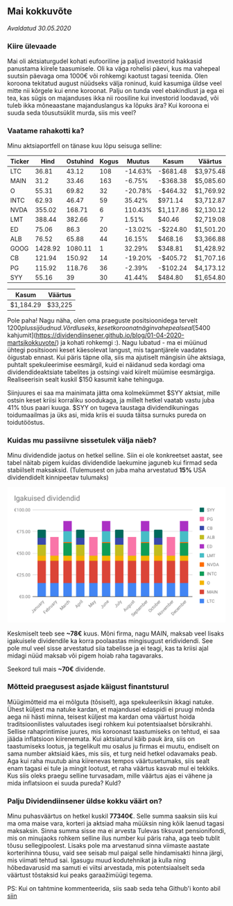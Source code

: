 ## Mai kokkuvõte
_Avaldatud 30.05.2020_

### Kiire ülevaade

Mai oli aktsiaturgudel kohati eufooriline ja paljud investorid hakkasid panustama kiirele taasumisele. 
Oli ka väga rohelisi päevi, kus ma vahepeal suutsin päevaga oma 1000€ või rohkemgi kaotust 
tagasi teenida. Olen koroona tekitatud august nüüdseks välja roninud, kuid kasumiga üldse veel mitte nii kõrgele 
kui enne koroonat. Palju on tunda veel ebakindlust ja ega ei tea, kas sügis on majanduses ikka nii roosiline kui
investorid loodavad, või tuleb ikka mõneaastane majanduslangus ka lõpuks ära? Kui koroona ei suuda seda tõusutsüklit
murda, siis mis veel?

### Vaatame rahakotti ka?
Minu aktsiaportfell on tänase kuu lõpu seisuga selline:

| Ticker | Hind | Ostuhind | Kogus| Muutus | Kasum   | Väärtus   |
|------|----------|----------------|----------|--------------|----------------|-------------|
| LTC  | 36.81   | 43.12          | 108      | -14.63%        | -$681.48    | $3,975.48 |
| MAIN | 31.2    | 33.46          | 163      | -6.75%         | -$368.38    | $5,085.60 |
| O    | 55.31   | 69.82          | 32       | -20.78%        | -$464.32    | $1,769.92 |
| INTC | 62.93   | 46.47          | 59       | 35.42%         | $971.14     | $3,712.87 |
| NVDA | 355.02  | 168.71         | 6        | 110.43%        | $1,117.86   | $2,130.12 |
| LMT  | 388.44  | 382.66         | 7        | 1.51%          | $40.46      | $2,719.08 |
| ED   | 75.06   | 86.3           | 20       | -13.02%        | -$224.80    | $1,501.20 |
| ALB  | 76.52   | 65.88          | 44       | 16.15%         | $468.16     | $3,366.88 |
| GOOG | 1428.92 | 1080.11        | 1        | 32.29%         | $348.81     | $1,428.92 |
| CB   | 121.94  | 150.92         | 14       | -19.20%        | -$405.72    | $1,707.16 |
| PG   | 115.92  | 118.76         | 36       | -2.39%         | -$102.24    | $4,173.12 |
| SYY  | 55.16   | 39             | 30       | 41.44%         | $484.80     | $1,654.80 |

| Kasum | Väärtus |
| ----- | ------- |
| $1,184.29 | $33,225 |

Pole paha! Nagu näha, olen oma praeguste positsioonidega tervelt $1200 plussi jõudnud. Võrdluseks,
keset koroonat nägin vahepeal seal [$5400 kahjumit](https://dividendiinsener.github.io/blog/01-04-2020-martsikokkuvote/) 
ja kohati rohkemgi :). Nagu lubatud - ma ei müünud ühtegi positsiooni keset käesolevat langust, mis tagantjärele vaadates 
õigustab ennast. Kui päris täpne olla, siis ma ajutiselt mängisin ühe aktsiaga, puhtalt spekuleerimise eesmärgil, 
kuid ei näidanud seda kordagi oma dividendideaktsiate tabelites ja ostsingi vaid kiirelt müümise eesmärgiga. 
Realiseerisin sealt kuskil $150 kasumit kahe tehinguga. 

Siinjuures ei saa ma mainimata jätta oma kolmekümmet $SYY aktsiat, mille ostsin keset kriisi korraliku soodukaga, 
ja millelt hetkel vaatab vastu juba 41% tõus paari kuuga. $SYY on tugeva taustaga dividendikuningas toidumaailmas ja üks 
asi, mida kriis ei suuda täitsa surnuks pureda on toidutööstus.

### Kuidas mu passiivne sissetulek välja näeb?

Minu dividendide jaotus on hetkel selline. Siin ei ole konkreetset aastat, see tabel näitab pigem kuidas dividendide laekumine jaguneb kui firmad seda stabiilselt maksaksid. (Tulemusest on juba maha arvestatud **15%** USA dividendidelt kinnipeetav tulumaks)

![Laekuvad dividendid kuus](./dividendijaotus.svg?sanitize=true)

Keskmiselt teeb see **~78€** kuus. 
Mõni firma, nagu MAIN, maksab veel lisaks igakuisele dividendile ka korra poolaastas mingisugust eridividendi. See pole mul veel sisse arvestatud siia tabelisse ja ei teagi, 
kas ta kriisi ajal midagi nüüd maksab või pigem hoiab raha tagavaraks.

Seekord tuli mais **~70€** dividende.


### Mõtteid praegusest asjade käigust finantsturul

Müügimõtteid ma ei mõlguta (tõsiselt), aga spekuleeriksin ikkagi natuke.
Ühest küljest ma natuke kardan, et majandusel edaspidi ei pruugi mõnda aega nii hästi minna, teisest küljest ma kardan
oma väärtust hoida traditsioonilistes valuutades isegi rohkem kui potentsiaalset börsikrahhi. Sellise rahaprintimise 
juures, mis koroonast taastumiseks on tehtud, ei saa jääda inflatsioon kiirenemata. Kui aktsiaturul käib pauk ära, siis
on taastumiseks lootus, ja tegelikult mu osalus ju firmas ei muutu, endiselt on sama number aktsiaid käes, mis siis, et
turg neid hetkel odavamaks peab. Aga kui raha muutub aina kiirenevas tempos väärtusetumaks, siis sealt enam tagasi ei tule
ja mingit lootust, et raha väärtus kasvab mul ei tekkiks. Kus siis oleks praegu selline turvasadam, mille väärtus ajas ei 
vähene ja mida inflatsioon ei suuda pureda? Kuld?

### Palju Dividendiinsener üldse kokku väärt on?

Minu puhasväärtus on hetkel kuskil **77340€**. Selle summa saaksin siis kui ma oma maise vara, korteri ja aktsiad maha müüksin ning kõik laenud tagasi maksaksin. Sinna summa sisse ma ei arvesta Tulevas tiksuvat pensionifondi, mis on minujaoks rohkem selline ilus number kui päris raha, aga teeb tublit tõusu sellegipoolest. Lisaks pole ma arvestanud sinna viimaste aastate korterihinna tõusu, vaid see seisab mul paigal selle hindamisakti hinna järgi, mis viimati tehtud sai. Igasugu muud kodutehnikat ja kulla ning hõbedavarusid
ma samuti ei viitsi arvestada, mis potentsiaalselt seda väärtust tõstaksid kui peaks garaažimüügi tegema.

PS: Kui on tahtmine kommenteerida, siis saab seda teha Github'i konto abil [siin](https://github.com/dividendiinsener/blog/issues/8)
